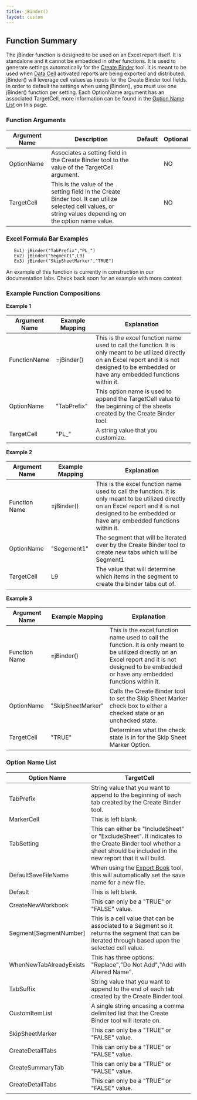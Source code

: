 ```yaml
---
title: jBinder()
layout: custom
---
```


## Function Summary

The jBinder function is designed to be used on an Excel report itself. It is standalone and it cannot be embedded in other functions. It is used to generate settings automatically for the [Create Binder](/wGetStarted/INTERJECT-Ribbon-Menu-Items_83689479.html#create-binder) tool. It is meant to be used when [Data Cell](/wAbout/Tabular-vs-Data-Cells_61702183.html) activated reports are being exported and distributed. jBinder() will leverage cell values as inputs for the Create Binder tool fields. In order to default the settings when using jBinder(), you must use one jBinder() function per setting. Each OptionName argument has an associated TargetCell, more information can be found in the [Option Name List](jBinder_61702552.html#option-name-list) on this page.

### Function Arguments

| Argument Name | Description | Default | Optional |
|---------------|-------------|---------|----------|
| OptionName    | Associates a setting field in the Create Binder tool to the value of the TargetCell argument.                                                         |         | NO       |
| TargetCell    | This is the value of the setting field in the Create Binder tool. It can utilize selected cell values, or string values depending on the option name value.|         | NO       |

### Excel Formula Bar Examples

```Excel
   Ex1) jBinder("TabPrefix","PL_")
   Ex2) jBinder("Segment1",L9)
   Ex3) jBinder("SkipSheetMarker","TRUE")
```
An example of this function is currently in construction in our documentation labs. Check back soon for an example with more context.

### Example Function Compositions

**Example 1**

| Argument Name | Example Mapping | Explanation |
|---------------|-----------------|-------------|
| FunctionName  | =jBinder()      |This is the excel function name used to call the function. It is only meant to be utilized directly on an Excel report and it is not designed to be embedded or have any embedded functions within it.|
| OptionName    | "TabPrefix"     |This option name is used to append the TargetCell value to the beginning of the sheets created by the Create Binder tool. |
| TargetCell    | "PL_"           |A string value that you customize.|

**Example 2**

| Argument Name |  Example Mapping  | Explanation |
|---------------|-------------------|-------------|
| Function Name | =jBinder()        |This is the excel function name used to call the function. It is only meant to be utilized directly on an Excel report and it is not designed to be embedded or have any embedded functions within it.|
| OptionName    | "Segement1"       |The segment that will be iterated over by the Create Binder tool to create new tabs which will be Segment1|
| TargetCell    | L9                |The value that will determine which items in the segment to create the binder tabs out of.|

**Example 3**

| Argument Name |  Example Mapping  | Explanation |
|---------------|-------------------|-------------|
| Function Name | =jBinder()        |This is the excel function name used to call the function. It is only meant to be utilized directly on an Excel report and it is not designed to be embedded or have any embedded functions within it.|
| OptionName    | "SkipSheetMarker" |Calls the Create Binder tool to set the Skip Sheet Marker check box to either a checked state or an unchecked state.|
| TargetCell    | "TRUE"            |Determines what the check state is in for the Skip Sheet Marker Option.|

### Option Name List 

| Option Name                  | TargetCell |
|------------------------------|------------|
| TabPrefix                    | String value that you want to append to the beginning of each tab created by the Create Binder tool.|
| MarkerCell                   | This is left blank.|
| TabSetting                   | This can either be "IncludeSheet" or "ExcludeSheet". It indicates to the Create Binder tool whether a sheet should be included in the new report that it will build.|
| DefaultSaveFileName          | When using the [Export Book]() tool, this will automatically set the save name for a new file.           |
| Default                      | This is left blank.|
| CreateNewWorkbook            | This can only be a "TRUE" or "FALSE" value.            |
| Segment[SegmentNumber]       | This is a cell value that can be associated to a Segment so it returns the segment that can be iterated through based upon the selected cell value.|
| WhenNewTabAlreadyExists      | This has three options: "Replace","Do Not Add","Add with Altered Name". |
| TabSuffix                    | String value that you want to append to the end of each tab created by the Create Binder tool.|
| CustomItemList               | A single string encasing a comma delimited list that the Create Binder tool will iterate on.|
| SkipSheetMarker              | This can only be a "TRUE" or "FALSE" value.           |
| CreateDetailTabs             | This can only be a "TRUE" or "FALSE" value.           |
| CreateSummaryTab             | This can only be a "TRUE" or "FALSE" value.           |
| CreateDetailTabs             | This can only be a "TRUE" or "FALSE" value.           |
